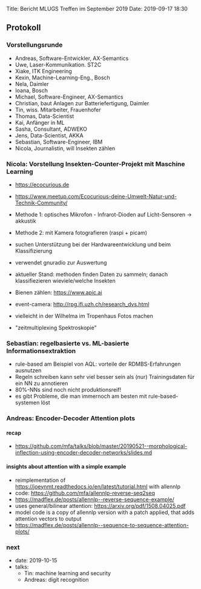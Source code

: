 Title: Bericht MLUGS Treffen im September 2019
Date: 2019-09-17 18:30

## Protokoll

### Vorstellungsrunde

- Andreas, Software-Entwickler, AX-Semantics
- Uwe, Laser-Kommunikation. ST2C
- Xiake, ITK Engineering
- Kexin, Machine-Learning-Eng., Bosch
- Nela, Daimler
- Ioana, Bosch
- Michael, Software-Engineer, AX-Semantics
- Christian, baut Anlagen zur Batteriefertigung, Daimler
- Tin, wiss. Mitarbeiter, Frauenhofer
- Thomas, Data-Scientist
- Kai, Anfänger in ML
- Sasha, Consultant, ADWEKO
- Jens, Data-Scientist, AKKA
- Sebastian, Software-Engineer, IBM
- Nicola, Journalistin, will Insekten zählen


### Nicola: Vorstellung Insekten-Counter-Projekt mit Maschine Learning

- <https://ecocurious.de>
- <https://www.meetup.com/Ecocurious-deine-Umwelt-Natur-und-Technik-Community/>

- Methode 1: optisches Mikrofon - Infrarot-Dioden auf Licht-Sensoren -> akkustik
- Methode 2: mit Kamera fotografieren (raspi + picam)

- suchen Unterstützung bei der Hardwareentwicklung und beim Klassifizierung
- verwendet gnuradio zur Auswertung

- aktueller Stand: methoden finden Daten zu sammeln; danach klassifiezieren wieviele/welche Insekten

- Bienen zählen: <https://www.apic.ai>
- event-camera: <http://rpg.ifi.uzh.ch/research_dvs.html>
- vielleicht in der Wilhelma im Tropenhaus Fotos machen
- "zeitmultiplexing Spektroskopie"


### Sebastian: regelbasierte vs. ML-basierte Informationsextraktion

- rule-based am Beispiel von AQL: vorteile der RDMBS-Erfahrungen ausnutzen
- Regeln schreiben kann sehr viel besser sein als (nur) Trainingsdaten für ein NN zu annotieren
- 80%-NNs sind noch nicht produktionsreif!
- es gibt Probleme, die man immernoch am besten mit rule-based-systemen löst


### Andreas: Encoder-Decoder Attention plots

#### recap

- <https://github.com/mfa/talks/blob/master/20190521--morphological-inflection-using-encoder-decoder-networks/slides.md>

#### insights about attention with a simple example

- reimplementation of <https://joeynmt.readthedocs.io/en/latest/tutorial.html> with allennlp
- code: <https://github.com/mfa/allennlp-reverse-seq2seq>
- <https://madflex.de/posts/allennlp--reverse-sequence-example/>
- uses general/bilinear attention: <https://arxiv.org/pdf/1508.04025.pdf>
- model code is a copy of allennlp version with a patch applied, that adds attention vectors to output
- <https://madflex.de/posts/allennlp--sequence-to-sequence-attention-plots/>


### next

- date: 2019-10-15
- talks:
  - Tin: machine learning and security
  - Andreas: digit recognition
